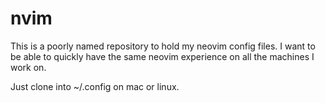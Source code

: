 # nvim

This is a poorly named repository to hold my neovim config files.
I want to be able to quickly have the same neovim experience on all the machines I work on.

Just clone into ~/.config on mac or linux.

